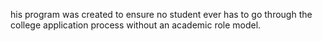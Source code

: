 

his program was created to ensure no student ever has to go through the college application process without an academic role model. 
